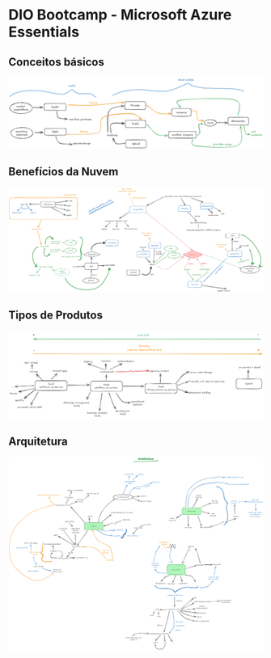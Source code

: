 # DIO Bootcamp - Microsoft Azure Essentials

## Conceitos básicos

[![Cloud fundamentals](images/conceitos-basicos-nuvem.png)](https://excalidraw.com/#json=I_xo4aqSv17Al6NFZJzKl,Ic5KvMcEMpbP9OxTKAEmUw)

## Benefícios da Nuvem

[![Mindmap Cloud Benefits](images/beneficios-da-nuvem.png)](https://excalidraw.com/#json=pZSdOSsvCaOH1sqcxoXIX,cmAshxn4PXgm4FscDC2ENA)

## Tipos de Produtos

[![Product Types](images/product-types.png)](https://excalidraw.com/#json=-NIyS6gEJTDm4kipIzpuO,HltZ4rov9IaNmWCsvc6nHQ)

## Arquitetura

[![Cloud Architecture](images/architecture.png)](https://excalidraw.com/#json=bQoieBKuxvK5Uy-7kBYR3,vzMfYrRjWDTuIBCacSHQFw)
